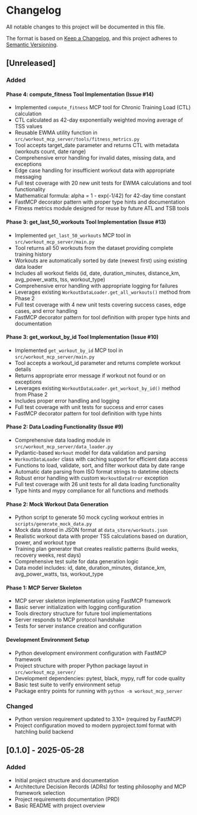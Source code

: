 # Changelog

All notable changes to this project will be documented in this file.

The format is based on [Keep a Changelog](https://keepachangelog.com/en/1.0.0/),
and this project adheres to [Semantic Versioning](https://semver.org/spec/v2.0.0.html).

## [Unreleased]

### Added

#### Phase 4: compute_fitness Tool Implementation (Issue #14)
- Implemented `compute_fitness` MCP tool for Chronic Training Load (CTL) calculation
- CTL calculated as 42-day exponentially weighted moving average of TSS values
- Reusable EWMA utility function in `src/workout_mcp_server/tools/fitness_metrics.py`
- Tool accepts target_date parameter and returns CTL with metadata (workouts count, date range)
- Comprehensive error handling for invalid dates, missing data, and exceptions
- Edge case handling for insufficient workout data with appropriate messaging
- Full test coverage with 20 new unit tests for EWMA calculations and tool functionality
- Mathematical formula: alpha = 1 - exp(-1/42) for 42-day time constant
- FastMCP decorator pattern with proper type hints and documentation
- Fitness metrics module designed for reuse by future ATL and TSB tools

#### Phase 3: get_last_50_workouts Tool Implementation (Issue #13)
- Implemented `get_last_50_workouts` MCP tool in `src/workout_mcp_server/main.py`
- Tool returns all 50 workouts from the dataset providing complete training history
- Workouts are automatically sorted by date (newest first) using existing data loader
- Includes all workout fields (id, date, duration_minutes, distance_km, avg_power_watts, tss, workout_type)
- Comprehensive error handling with appropriate logging for failures
- Leverages existing `WorkoutDataLoader.get_all_workouts()` method from Phase 2
- Full test coverage with 4 new unit tests covering success cases, edge cases, and error handling
- FastMCP decorator pattern for tool definition with proper type hints and documentation

#### Phase 3: get_workout_by_id Tool Implementation (Issue #10)
- Implemented `get_workout_by_id` MCP tool in `src/workout_mcp_server/main.py`
- Tool accepts a workout_id parameter and returns complete workout details
- Returns appropriate error message if workout not found or on exceptions
- Leverages existing `WorkoutDataLoader.get_workout_by_id()` method from Phase 2
- Includes proper error handling and logging
- Full test coverage with unit tests for success and error cases
- FastMCP decorator pattern for tool definition with type hints

#### Phase 2: Data Loading Functionality (Issue #9)
- Comprehensive data loading module in `src/workout_mcp_server/data_loader.py`
- Pydantic-based `Workout` model for data validation and parsing
- `WorkoutDataLoader` class with caching support for efficient data access
- Functions to load, validate, sort, and filter workout data by date range
- Automatic date parsing from ISO format strings to datetime objects
- Robust error handling with custom `WorkoutDataError` exception
- Full test coverage with 26 unit tests for all data loading functionality
- Type hints and mypy compliance for all functions and methods

#### Phase 2: Mock Workout Data Generation
- Python script to generate 50 mock cycling workout entries in `scripts/generate_mock_data.py`
- Mock data stored in JSON format at `data_store/workouts.json`
- Realistic workout data with proper TSS calculations based on duration, power, and workout type
- Training plan generator that creates realistic patterns (build weeks, recovery weeks, rest days)
- Comprehensive test suite for data generation logic
- Data model includes: id, date, duration_minutes, distance_km, avg_power_watts, tss, workout_type

#### Phase 1: MCP Server Skeleton
- MCP server skeleton implementation using FastMCP framework
- Basic server initialization with logging configuration  
- Tools directory structure for future tool implementations
- Server responds to MCP protocol handshake
- Tests for server instance creation and configuration

#### Development Environment Setup
- Python development environment configuration with FastMCP framework
- Project structure with proper Python package layout in `src/workout_mcp_server/`
- Development dependencies: pytest, black, mypy, ruff for code quality
- Basic test suite to verify environment setup
- Package entry points for running with `python -m workout_mcp_server`

### Changed
- Python version requirement updated to 3.10+ (required by FastMCP)
- Project configuration moved to modern pyproject.toml format with hatchling build backend

## [0.1.0] - 2025-05-28

### Added
- Initial project structure and documentation
- Architecture Decision Records (ADRs) for testing philosophy and MCP framework selection
- Project requirements documentation (PRD)
- Basic README with project overview